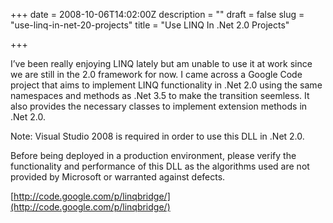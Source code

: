 +++
date = 2008-10-06T14:02:00Z
description = ""
draft = false
slug = "use-linq-in-net-20-projects"
title = "Use LINQ In .Net 2.0 Projects"

+++


I’ve been really enjoying LINQ lately but am unable to use it at work since we are still in the 2.0 framework for now. I came across a Google Code project that aims to implement LINQ functionality in .Net 2.0 using the same namespaces and methods as .Net 3.5 to make the transition seemless. It also provides the necessary classes to implement extension methods in .Net 2.0.

Note: Visual Studio 2008 is required in order to use this DLL in .Net 2.0.

Before being deployed in a production environment, please verify the functionality and performance of this DLL as the algorithms used are not provided by Microsoft or warranted against defects.

[http://code.google.com/p/linqbridge/](http://code.google.com/p/linqbridge/)

